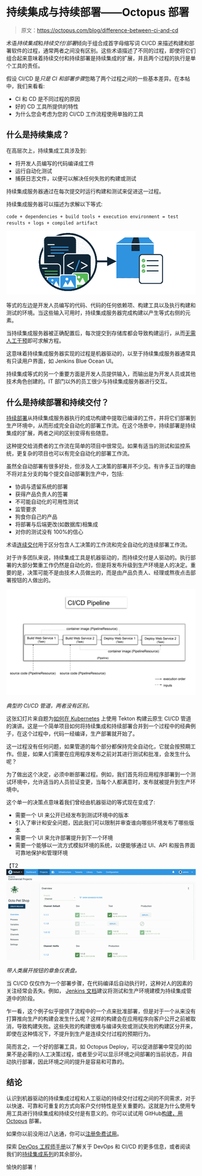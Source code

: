 # 持续集成与持续部署——Octopus 部署

> 原文：<https://octopus.com/blog/difference-between-ci-and-cd>

术语*持续集成*和*持续交付/部署*倾向于组合成首字母缩写词 CI/CD 来描述构建和部署软件的过程，通常两者之间没有区别。这些术语描述了不同的过程，即使将它们组合起来意味着持续交付和持续部署是持续集成的扩展，并且两个过程的执行是单个工具的责任。

假设 CI/CD 是*只是 CI 和部署步骤*忽略了两个过程之间的一些基本差异。在本帖中，我们来看看:

*   CI 和 CD 是不同过程的原因
*   好的 CD 工具所提供的特性
*   为什么您会考虑为您的 CI/CD 工作流程使用单独的工具

## 什么是持续集成？

在高层次上，持续集成工具涉及到:

*   将开发人员编写的代码编译成工件
*   运行自动化测试
*   捕获日志文件，以便可以解决任何失败的构建或测试

持续集成服务器通过在每次提交时运行构建和测试来促进这一过程。

持续集成服务器可以描述为求解以下等式:

`code + dependencies + build tools + execution environment = test results + logs + compiled artifact`

[![Continuous Integration inputs and output graphic](img/c0f6500d351d7baae2a5801911da3333.png)](#)

等式的左边是开发人员编写的代码、代码的任何依赖项、构建工具以及执行构建和测试的环境。当这些输入可用时，持续集成服务器完成构建以产生等式右侧的元素。

当持续集成服务器被正确配置后，每次提交到存储库都会导致构建运行，从而[无需人工干预](https://octopus.com/devops/continuous-delivery/continuous-delivery-capabilities/#1-continuous-integration-ci)即可求解方程。

这意味着持续集成服务器实现的过程是机器驱动的，以至于持续集成服务器通常具有只读用户界面，如 Jenkins Blue Ocean UI。

持续集成等式的另一个重要方面是开发人员提供输入，而输出是为开发人员或其他技术角色创建的。IT 部门以外的员工很少与持续集成服务器进行交互。

## 什么是持续部署和持续交付？

[持续部署](https://octopus.com/devops/continuous-delivery/what-is-continuous-deployment/)从持续集成服务器执行的成功构建中提取已编译的工件，并将它们部署到生产环境中，从而形成完全自动化的部署工作流。在这个场景中，持续部署是持续集成的扩展，两者之间的区别变得有些随意。

这种提交给消费者的工作流在简单的项目中很常见。如果有适当的测试和监控系统，更复杂的项目也可以有完全自动化的部署工作流。

虽然全自动部署有很多好处，但涉及人工决策的部署并不少见。有许多正当的理由不将对主分支的每个提交自动部署到生产中，包括:

*   协调与遗留系统的部署
*   获得产品负责人的签署
*   不可能自动化的可用性测试
*   监管要求
*   狗食你自己的产品
*   将部署与后端更改(如数据库)相集成
*   对你的测试没有 100%的信心

术语[连续交付](https://octopus.com/devops/continuous-delivery/what-is-continuous-deployment/#addressing-the-confusion-between-continuous-delivery-and-continuous-deployment)用于区分包含人工决策的工作流和完全自动化的连续部署工作流。

对于许多团队来说，持续集成工具是机器驱动的，而持续交付是人驱动的。执行部署的大部分繁重工作仍然是自动化的，但是将发布升级到生产环境是人的决定。重要的是，决策可能不是由技术人员做出的，而是由产品负责人、经理或熬夜点击部署按钮的人做出的。

[![ci-cd-pipeline-diagram](img/631f8d459199a588ce18a53537285aac.png)](#)

*典型的 CI/CD 管道，两者没有区别。*

这张幻灯片来自题为[如何在 Kubernetes](https://developers.redhat.com/blog/2019/07/22/how-to-build-cloud-native-ci-cd-pipelines-with-tekton-on-kubernetes/?sc_cid=701f2000000RtqCAAS%5D) 上使用 Tekton 构建云原生 CI/CD 管道的演讲。这是一个简单项目如何将持续集成和持续部署合并到一个过程中的经典例子，在这个过程中，代码一经编译，生产部署就开始了。

这一过程没有任何问题，如果管道的每个部分都保持完全自动化，它就会按预期工作。但是，如果人们需要在应用程序发布之前对其进行测试和批准，会发生什么呢？

为了做出这个决定，必须中断部署过程。例如，我们首先将应用程序部署到一个测试环境中，允许适当的人员验证变更，当每个人都满意时，发布就被提升到生产环境中。

这个单一的决策点意味着我们曾经由机器驱动的等式现在变成了:

*   需要一个 UI 来公开已经发布到测试环境中的版本
*   引入了审计和安全问题，因此我们可以限制并审查谁向哪些环境发布了哪些版本
*   需要一个 UI 来允许部署提升到下一个环境
*   需要一个能够以一流方式模拟环境的系统，以便能够通过 UI、API 和报告界面可靠地保护和管理环境

【T2 ![Octopus dashboard showing Projects overview page with releases in Dev, Test and Production sometimes approved sometimes failing](img/ac4aa565166c08a94c1d21218e40cbb0.png)

*带人类展开按钮的章鱼仪表盘。*

当 CI/CD 仅仅作为一个部署步骤，在代码编译后自动执行时，这种对人的因素的关注经常会丢失。例如， [Jenkins 文档](https://jenkins.io/doc/pipeline/tour/deployment/#stages-as-deployment-environments)建议将测试和生产环境建模为持续集成管道中的阶段。

乍一看，这个例子似乎提供了流程中的一个点来批准部署，但是对于一个从来没有打算推向生产的构建会发生什么呢？这样的构建会在应用程序向客户公开之前被取消，导致构建失败。这些失败的构建很难与编译失败或测试失败的构建区分开来，即使在这种情况下，不提升到生产是连续交付过程的预期行为。

简而言之，一个好的部署工具，如 Octopus Deploy，可以促进部署中常见的(如果不是必需的)人工决策过程，或者至少可以显示环境之间部署的当前状态，并自动执行部署，因此环境之间的提升是容易和可靠的。

## 结论

认识到机器驱动的持续集成过程和人工驱动的持续交付过程之间的不同需求，对于以快速、可靠和可重复的方式向客户交付特性是至关重要的。这就是为什么使用专用工具进行持续集成和持续交付是有意义的。你可以试试用 GitHub[构建，用 Octopus](https://octopus.com/github) 部署。

如果你以前没用过八达通，你可以[注册免费试用](https://octopus.com/start)。

探索 [DevOps 工程师手册](https://octopus.com/devops/)以了解关于 DevOps 和 CI/CD 的更多信息，或者阅读我们的[持续集成系列](https://octopus.com/blog/tag/CI%20Series)的其余部分。

愉快的部署！